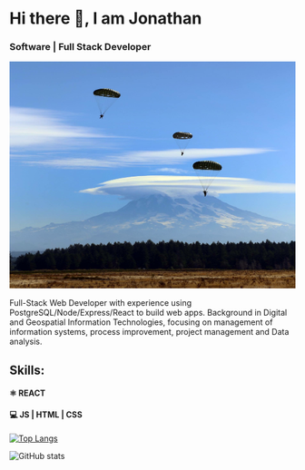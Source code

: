 # Hi there 👋, I am Jonathan
### Software | Full Stack Developer

<img src="https://github.com/jcochran206/jcochran206/blob/main/IMG_1001.JPG" height="400" width="100%" />

Full-Stack Web Developer with experience using PostgreSQL/Node/Express/React to build web apps. Background in Digital and Geospatial Information Technologies, focusing on management of information systems, process improvement, project management and Data analysis.

## Skills:

#### ⚛️ REACT  
#### 💻 JS | HTML | CSS 

[![Top Langs](https://github-readme-stats.vercel.app/api/top-langs/?username=jcochran206)](https://github.com/anuraghazra/github-readme-stats)

![GitHub stats](https://github-readme-stats.vercel.app/api?username=jcochran206&show_icons=true)  



<!--
**jcochran206/jcochran206** is a ✨ _special_ ✨ repository because its `README.md` (this file) appears on your GitHub profile.

Here are some ideas to get you started:

- 🔭 I’m currently working on ...
- 🌱 I’m currently learning ...
- 👯 I’m looking to collaborate on ...
- 🤔 I’m looking for help with ...
- 💬 Ask me about ...
- 📫 How to reach me: ...
- 😄 Pronouns: ...
- ⚡ Fun fact: ...
-->
